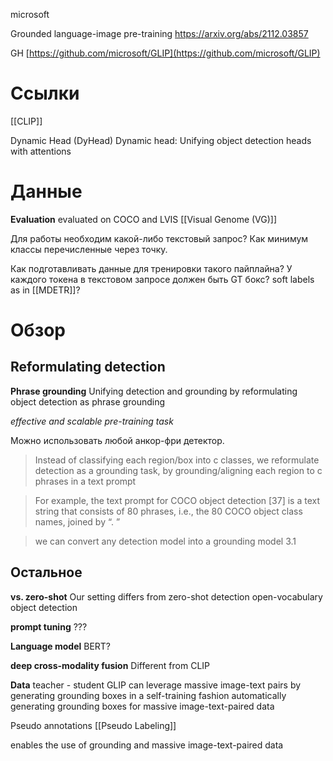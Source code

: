 
microsoft

Grounded language-image pre-training
https://arxiv.org/abs/2112.03857

GH
[https://github.com/microsoft/GLIP](https://github.com/microsoft/GLIP)

# Ссылки

[[CLIP]]

Dynamic Head (DyHead)
Dynamic head: Unifying object detection heads with attentions


# Данные

**Evaluation**
evaluated on COCO and LVIS
[[Visual Genome (VG)]]

Для работы необходим какой-либо текстовый запрос?
Как минимум классы перечисленные через точку.

Как подготавливать данные для тренировки такого пайплайна?
У каждого токена в текстовом запросе должен быть GT бокс?
soft labels as in [[MDETR]]?

# Обзор

## Reformulating detection

**Phrase grounding**
Unifying detection and grounding by reformulating object detection as phrase grounding

*effective and scalable pre-training task*

Можно использовать любой анкор-фри детектор.

>Instead of classifying each region/box into c classes, we reformulate detection as a grounding task, by grounding/aligning each region to c phrases in a text prompt

>For example, the text prompt for COCO object detection [37] is a text string that consists of 80 phrases, i.e., the 80 COCO object class names, joined by “. ”

>we can convert any detection model into a grounding model
>3.1

## Остальное

**vs. zero-shot**
Our setting differs from zero-shot detection
open-vocabulary object detection

**prompt tuning**
???

**Language model**
BERT?

**deep cross-modality fusion**
Different from CLIP

**Data**
teacher - student
GLIP can leverage massive image-text pairs by generating grounding boxes in a self-training fashion
automatically generating grounding boxes for massive image-text-paired data

Pseudo annotations
[[Pseudo Labeling]]

enables the use of grounding and massive image-text-paired data